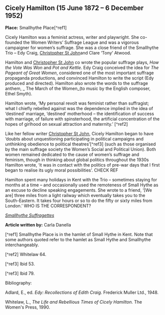 ## Cicely Hamilton (15 June 1872 – 6 December 1952)

**Place:** Smallhythe Place[^ref1]


Cicely Hamilton was a feminist actress, writer and playwright. She co-founded the Women Writers’ Suffrage League and was a vigorous campaigner for women’s suffrage.  She was a close friend of the Smallhythe Trio – Edy Craig, [Christopher St John]( 20c/20c-st-john-biography)and Clare ‘Tony’ Atwood.

Hamilton and [Christopher St John]( 20c/20c-st-john-biography) co wrote the popular suffrage plays, _How the Vote Was Won_ and _Pot and Kettle_. Edy Craig conceived the idea for _The Pageant of Great Women_, considered one of the most important suffrage propaganda productions, and convinced Hamilton to write the script (Edy produced and directed). Hamilton also wrote the words to the suffrage anthem, _ The March of the Women_(to music by the English composer, Ethel Smyth).

Hamilton wrote, ‘My personal revolt was feminist rather than suffragist; what I chiefly rebelled against was the dependence implied in the idea of  ‘destined’ marriage, ‘destined’ motherhood – the identification of success with marriage, of failure with spinsterhood, the artificial concentration of the hopes of girlhood on sexual attraction and maternity.’ [^ref2]

Like her fellow writer [Christopher St John]( 20c/20c-st-john-biography), Cicely Hamilton began to have ‘doubts about unquestioning participating in political campaigns and unthinking obedience to political theatres’[^ref3]  (such as those organised by the main suffrage society the Women’s Social and Political Union). Both women remained dedicated to the cause of women’s suffrage and feminism, though in thinking about global politics throughout the 1930s Hamilton wrote, ‘it was in contact with the politics of pre-war days that I first began to realise its ugly moral possibilities’. CHECK REF

Hamilton spent many holidays in Kent with the Trio – sometimes staying for months at a time – and occasionally used the remoteness of Small Hythe as an excuse to decline speaking engagements.  She wrote to a friend, ‘[We are] three miles from a light railway which eventually takes you to the South-Eastern.  It takes four hours or so to do the fifty or sixty miles from London.’ WHO IS THE CORRESPONDENT?


[_Smallhythe Suffragettes_](https://vimeo.com/393665654)

**Article written by:** Carla Danella

[^ref1] Smallhythe Place is in the hamlet of Small Hythe in Kent. Note that some authors quoted refer to the hamlet as Small Hythe and Smallhythe interchangeably. 

[^ref2] Whitelaw 64.

[^ref3] Ibid 53.

[^ref3] Ibid 79.


Bibliography:

Adlard, E., ed. _Edy: Recollections of Edith Craig_. Frederick Muller Ltd., 1948.

Whitelaw,  L., _The Life and Rebellious Times of Cicely Hamilton._ The Women's Press, 1990.

